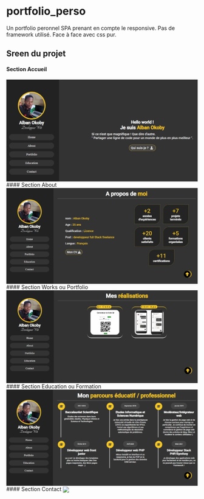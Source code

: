 # portfolio_perso
 
 Un portfolio peronnel SPA prenant en compte le responsive. 
 Pas de framework utilisé. Face à face avec css pur.
 
 ## Sreen du projet
 
   #### Section Accueil 
   <img align="center" src="https://github.com/alban-okoby/images_projects/blob/main/template_portfolio/home.JPG" />
   #### Section About
   <img align="center" src="https://github.com/alban-okoby/images_projects/blob/main/template_portfolio/about.JPG" />
   #### Section Works ou Portfolio
   <img align="center" src="https://github.com/alban-okoby/images_projects/blob/main/template_portfolio/portfolio.JPG" />
   #### Section Education ou Formation
   <img align="center" src="https://github.com/alban-okoby/images_projects/blob/main/template_portfolio/education.JPG" />
   #### Section Contact
   <img align="center" src="https://github.com/alban-okoby/images_projects/blob/main/template_portfolio/contact.JPG" />
   
